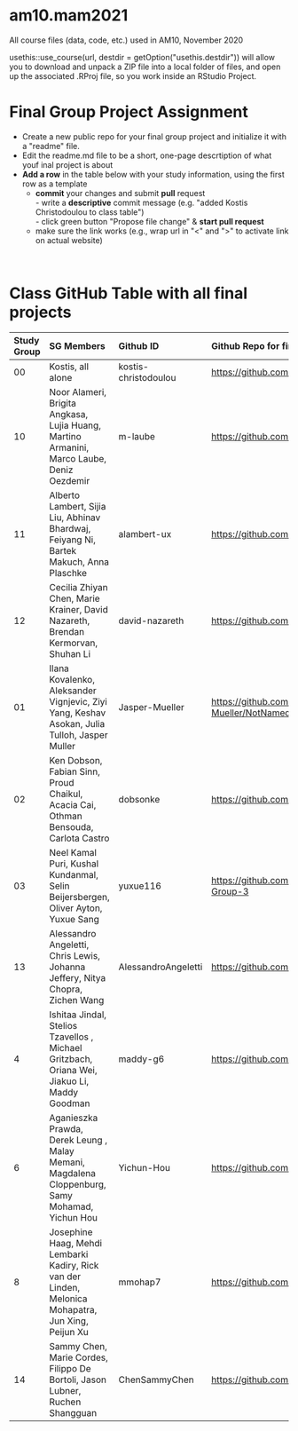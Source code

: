 # am10.mam2021

All course files (data, code, etc.) used in AM10, November 2020

usethis::use_course(url, destdir = getOption("usethis.destdir")) will allow you to download and unpack a ZIP file into a local folder of files, and open up the associated .RProj file, so you work inside an RStudio Project.

# Final Group Project Assignment

- Create a new public repo for your final group project and initialize it with a "readme" file. 
- Edit the readme.md file to be a short, one-page descrtiption of what youf inal project is about
- **Add a row** in the table below with your study information, using the first row as a template
    - **commit** your changes and submit **pull** request   
            - write a **descriptive** commit message (e.g. "added Kostis Christodoulou to class table")  
            - click green button "Propose file change" & **start pull request**
    - make sure the link works (e.g., wrap url in "<" and ">" to activate link on actual website)  
<br>

# Class GitHub Table with all final projects

| Study Group   | SG Members           |Github ID                      |Github Repo for final project        | URL address for final project       |Date Added     |  
|:--------------|:---------------------|:------------------------------------------------------|:-----------------------|:-------------------------------------|:-----------------------| 
| 00     | Kostis, all alone |kostis-christodoulou   |<https://github.com/kostis-christodoulou/am10.mam2021>        | <https://kchristodoulou.shinyapps.io/portfolio_capm_dashboard/>        |2020-10-31 |
| 10     | Noor Alameri, Brigita Angkasa, Lujia Huang, Martino Armanini, Marco Laube, Deniz Oezdemir | m-laube  |<https://github.com/m-laube/am10.sg10>        | <N/A>        |2020-11-11 |
| 11     | Alberto Lambert, Sijia Liu, Abhinav Bhardwaj, Feiyang Ni, Bartek Makuch, Anna Plaschke |alambert-ux   |<https://github.com/alambert-ux/AM10_SG11>        | <N/A>        |2020-11-10 |
| 12     |Cecilia Zhiyan Chen, Marie Krainer, David Nazareth, Brendan Kermorvan, Shuhan Li |david-nazareth |<https://github.com/david-nazareth/AM10_SG12>|<N/A>     | 2020-11-11 |
| 01     |Ilana Kovalenko, Aleksander Vignjevic, Ziyi Yang, Keshav Asokan, Julia Tulloh, Jasper Muller |Jasper-Mueller |<https://github.com/Jasper-Mueller/NotNamedGroup1ForNothing>|<N/A>     | 2020-11-11 |
| 02     |Ken Dobson, Fabian Sinn, Proud Chaikul, Acacia Cai, Othman Bensouda, Carlota Castro |dobsonke |<https://github.com/dobsonke/dataVizProject>| <N/A>     | 2020-11-11 |
| 03     |Neel Kamal Puri, Kushal Kundanmal, Selin Beijersbergen, Oliver Ayton, Yuxue Sang |yuxue116 |<https://github.com/yuxue116/AM10-Final-Project---Group-3>| <N/A>     | 2020-11-11 |
| 13     |Alessandro Angeletti, Chris Lewis, Johanna Jeffery, Nitya Chopra, Zichen Wang |AlessandroAngeletti |https://github.com/AlessandroAngeletti/DataVizProject|<N/A>     |13/11/2020 |
| 4     |Ishitaa Jindal, Stelios Tzavellos , Michael Gritzbach, Oriana Wei, Jiakuo Li, Maddy Goodman| maddy-g6 |https://github.com/maddy-g6/group4-am10-final-proj|<N/A>     |13/11/2020 |
| 6     |Aganieszka Prawda, Derek Leung , Malay Memani, Magdalena Cloppenburg, Samy Mohamad, Yichun Hou| Yichun-Hou |https://github.com/Yichun-Hou/AM10_Group6|<N/A>     |14/11/2020 |
| 8     | Josephine Haag, Mehdi Lembarki Kadiry, Rick van der Linden, Melonica Mohapatra, Jun Xing, Peijun Xu | mmohap7 |<https://github.com/mmohap7/Study_Group_8>        | <N/A>        |2020-11-15 |
| 14     |Sammy Chen, Marie Cordes, Filippo De Bortoli, Jason Lubner, Ruchen Shangguan |ChenSammyChen |<https://github.com/ChenSammyChen/Group14_Final_Project>|<N/A>     |2020-11-16 |
